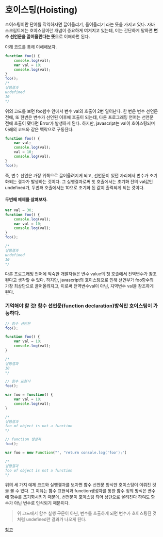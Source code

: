 # 호이스팅(Hoisting)
호이스팅이란 단어를 직역하자면 끌어올리기, 들어올리기 라는 뜻을 가지고 있다.
자바스크립트에는 호이스팅이란 개념이 중요하게 여겨지고 있는데, 이는 간단하게 말하면 **변수 선언문을 끌어올린다는 뜻**으로 이해하면 된다.
  
아래 코드를 통해 이해해보자.
```js
function foo() {
	console.log(val);
	var val = 10;
	console.log(val);
}
foo();
/*
실행결과 
undefined
10
*/
```

위의 코드를 보면 foo함수 안에서 변수 val의 호출이 2번 일어난다.
한 번은 변수 선언문 전에, 또 한번은 변수가 선언된 이후에 호출이 되는데, 다른 프로그래밍 언어는 선언문 전에 호출이 됐다면 Error가 발생하게 된다. 
하지만, javascript는 val이 호이스팅되며 아래의 코드와 같은 맥락으로 구동된다.

```js
function foo() {
	var val;
	console.log(val);
	val = 10;
	console.log(val);
}
foo();
```

즉, 변수 선언은 가장 위쪽으로 끌어올려지게 되고, 선언문이 있던 자리에서 변수가 초기화되는 결과가 발생하는 것이다. 
그 실행결과로써 첫 호출에서는 초기화 전의 val값인 undefined가, 두번째 호출에서는 10으로 초기화 된 값이 출력되게 되는 것이다.

#### 두번째 예제를 살펴보자.

```js
var val = 30;
function foo() {
	console.log(val);
	var val = 10;
	console.log(val);
}
foo();

/*
실행결과 
undefined
10
*/
```

다른 프로그래밍 언어에 익숙한 개발자들은 변수 value의 첫 호출에서 전역변수가 참조된다고 생각할 수 있다. 하지만, javascript의 호이스팅으로 인해 선언부가 foo함수의 가장 최상단으로 끌어올려지고, 이로써 전역변수val이 아닌, 지역변수 val을 참조하게 된다.

### 기억해야 할 것! 함수 선언문(function declaration)방식만 호이스팅이 가능하다.
```js
// 함수 선언문
foo();

function foo() {
	var val = 10;
	console.log(val);
}

/*
실행결과
10
*/
```

```js
// 함수 표현식
foo();

var foo = function() {
	var val = 10;
	console.log(val);
}

/*
실행결과
foo of object is not a function
*/
```

```js
// function 생성자
foo();

var foo = new Function("", "return console.log('foo');")

/*
실행결과
foo of object is not a function
*/
```

위의 세 가지 예제 코드와 실행결과를 보자면 함수 선언문 방식만 호이스팅이 이뤄진 것을 볼 수 있다.
그 이유는 함수 표현식과 function생성자를 통한 함수 정의 방식은 변수에 함수를 초기화시키기 때문에, 선언문이 호이스팅 되어 상단으로 올려진다 하여도 함수가 아닌 변수로 인식되기 때문이다.

> 위 코드에서 함수 실행 구문이 아닌, 변수를 호출하게 되면 변수가 호이스팅된 것처럼 undefined란 결과가 나오게 된다.

[참고](http://www.nextree.co.kr/p7363/)
